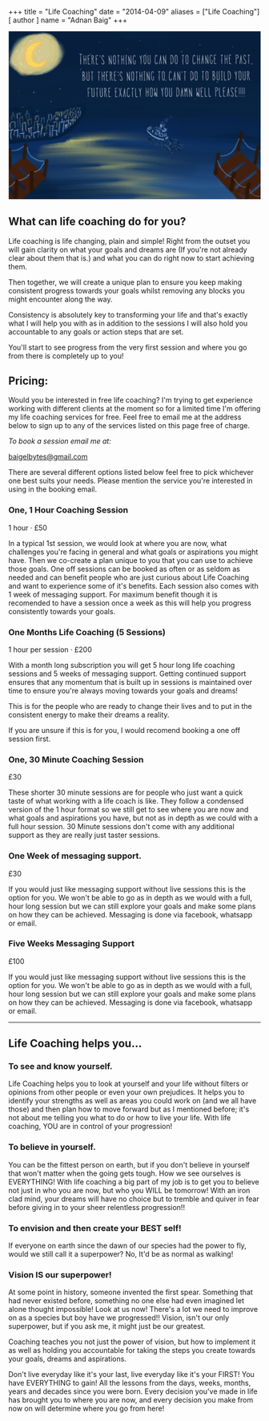 +++
title = "Life Coaching"
date = "2014-04-09"
aliases = ["Life Coaching"]
[ author ]
  name = "Adnan Baig"
+++

![Dare to dream!](/duck.png 'Dare to Dream!')

## What can life coaching do for you?

Life coaching is life changing, plain and simple! Right from the outset you will gain clarity on what your goals and dreams are (If you're not already clear about them that is.) and what you can do right now to start achieving them.

Then together, we will create a unique plan to ensure you keep making consistent progress towards your goals whilst removing any blocks you might encounter along the way.

Consistency is absolutely key to transforming your life and that's exactly what I will help you with as in addition to the sessions I will also hold you accountable to any goals or action steps that are set.

You'll start to see progress from the very first session and where you go from there is completely up to you!

## Pricing:

Would you be interested in free life coaching? I'm trying to get experience working with different clients at the moment so for a limited time I'm offering my life coaching services for free. Feel free to email me at the address below to sign up to any of the services listed on this page free of charge.

*To book a session email me at:*

baigelbytes@gmail.com

There are several different options listed below feel free to pick whichever one best suits your needs. Please mention the service you're interested in using in the booking email.


### One, 1 Hour Coaching Session
1 hour · £50

In a typical 1st session, we would look at where you are now, what challenges you're facing in general and what goals or aspirations you might have. Then we co-create a plan unique to you that you can use to achieve those goals.
One off sessions can be booked as often or as seldom as needed and can benefit people who are just curious about Life Coaching and want to experience some of it's benefits. Each session also comes with 1 week of messaging support.
For maximum benefit though it is recomended to have a session once a week as this will help you progress consistently towards your goals.

### One Months Life Coaching (5 Sessions)
1 hour per session · £200

With a month long subscription you will get 5 hour long life coaching sessions and 5 weeks of messaging support. Getting continued support ensures that any momentum that is built up in sessions is maintained over time to ensure you're always moving towards your goals and dreams!

This is for the people who are ready to change their lives and to put in the consistent energy to make their dreams a reality.

If you are unsure if this is for you, I would recomend booking a one off session first.

### One, 30 Minute Coaching Session
£30

These shorter 30 minute sessions are for people who just want a quick taste of what working with a life coach is like. They follow a condensed version of the 1 hour format so we still get to see where you are now and what goals and aspirations you have, but not as in depth as we could with a full hour session.
30 Minute sessions don't come with any additional support as they are really just taster sessions.

### One Week of messaging support.
£30

If you would just like messaging support without live sessions this is the option for you. We won't be able to go as in depth as we would with a full, hour long session but we can still explore your goals and make some plans on how they can be achieved.
Messaging is done via facebook, whatsapp or email.

### Five Weeks Messaging Support
£100

If you would just like messaging support without live sessions this is the option for you. We won't be able to go as in depth as we would with a full, hour long session but we can still explore your goals and make some plans on how they can be achieved.
Messaging is done via facebook, whatsapp or email.

---

## Life Coaching helps you...

### To see and know yourself.

Life Coaching helps you to look at yourself and your life without filters or opinions from other people or even your own prejudices. It helps you to identify your strengths as well as areas you could work on (and we all have those) and then plan how to move forward but as I mentioned before; it's not about me telling you what to do or how to live your life. With life coaching, YOU are in control of your progression!

### To believe in yourself.

You can be the fittest person on earth, but if you don't believe in yourself that won't matter when the going gets tough. How we see ourselves is EVERYTHING! With life coaching a big part of my job is to get you to believe not just in who you are now, but who you WILL be tomorrow! With an iron clad mind, your dreams will have no choice but to tremble and quiver in fear before giving in to your sheer relentless progression!!

### To envision and then create your BEST self!

If everyone on earth since the dawn of our species had the power to fly, would we still call it a superpower? No, It'd be as normal as walking!

### Vision IS our superpower!

At some point in history, someone invented the first spear. Something that had never existed before, something no one else had even imagined let alone thought impossible! Look at us now! There's a lot we need to improve on as a species but boy have we progressed!! Vision, isn't our only superpower, but if you ask me, it might just be our greatest.

Coaching teaches you not just the power of vision, but how to implement it as well as holding you accountable for taking the steps you create towards your goals, dreams and aspirations. 

Don't live everyday like it's your last, live everyday like it's your FIRST! You have EVERYTHING to gain! All the lessons from the days, weeks, months, years and decades since you were born. Every decision you've made in life has brought you to where you are now, and every decision you make from now on will determine where you go from here!

